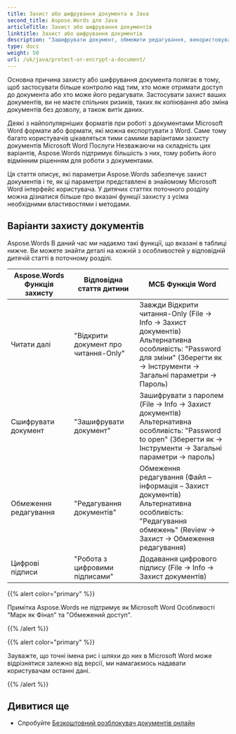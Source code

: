 ```yaml
---
title: Захист або шифрування документа в Java
second_title: Aspose.Words для Java
articleTitle: Захист або шифрування документів
linktitle: Захист або шифрування документів
description: "Зашифрувати документ, обмежити редагування, використовувати цифрові підписи для захисту документів. Aspose.Words підтримує більшість Параметри захисту Word за допомогою Javaй"
type: docs
weight: 50
url: /uk/java/protect-or-encrypt-a-document/
---
```


Основна причина захисту або шифрування документа полягає в тому, щоб застосувати більше контролю над тим, хто може отримати доступ до документа або хто може його редагувати. Застосувати захист ваших документів, ви не маєте спільних ризиків, таких як копіювання або зміна документів без дозволу, а також витік даних.

Деякі з найпопулярніших форматів при роботі з документами Microsoft Word формати або формати, які можна експортувати з Word. Саме тому багато користувачів цікавляться тими самими варіантами захисту документів Microsoft Word Послуги Незважаючи на складність цих варіантів, Aspose.Words підтримує більшість з них, тому робить його відмінним рішенням для роботи з документами.

Ця стаття описує, які параметри Aspose.Words забезпечує захист документів і те, як ці параметри представлені в знайомому Microsoft Word інтерфейс користувача. У дитячих статтях поточного розділу можна дізнатися більше про вказані функції захисту з усіма необхідними властивостями і методами.

## Варіанти захисту документів

Aspose.Words В даний час ми надаємо такі функції, що вказані в таблиці нижче. Ви можете знайти деталі на кожній з особливостей у відповідній дитячій статті в поточному розділі.

|  Aspose.Words Функція захисту |  Відповідна стаття дитини |  МСБ Функція Word |
|  -------------------------------  |  ------------------------------  |  ------------------------------------------------------------  |
|  Читати далі |  "Відкрити документ про читання-Only" |  Завжди Відкрити читання-Only (File → Info → Захист документів)<br/>Альтернативна особливість: "Password для зміни" (Зберегти як → Інструменти → Загальні параметри → Пароль) |
|  Сшифрувати документ |  "Зашифрувати документ" |  Зашифрувати з паролем (File → Info → Захист документів)<br/>Альтернативна особливість: "Password to open" (Зберегти як → Інструменти → Загальні параметри → пароль) |
|  Обмеження редагування |  "Редагування документів" |  Обмеження редагування (Файл – інформація – Захист документів)<br/>Альтернативна особливість: "Редагування обмежень" (Review → Захист → Обмеження редагування) |
|  Цифрові підписи |  "Робота з цифровими підписами" |  Додавання цифрового підпису (File → Info → Захист документів) |

{{% alert color="primary" %}}

Примітка Aspose.Words не підтримує як Microsoft Word Особливості "Марк як Фінал" та "Обмежений доступ".

{{% /alert %}}

{{% alert color="primary" %}}

Зауважте, що точні імена рис і шляхи до них в Microsoft Word може відрізнятися залежно від версії, ми намагаємось надавати користувачам останні дані.

{{% /alert %}}

## Дивитися ще

* Спробуйте [Безкоштовний розблокувач документів онлайн](https://products.aspose.app/words/unlock)
